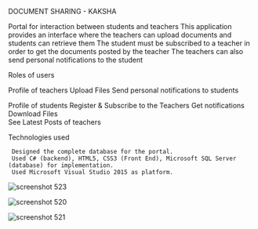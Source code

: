DOCUMENT SHARING - KAKSHA

Portal for interaction between students and teachers 
This application provides an interface where the teachers can upload documents and students can retrieve them
The student must be subscribed to a teacher in order to get the documents posted by the teacher
The teachers can also send personal notifications to the student

Roles of users

Profile of teachers
     Upload Files 
     Send personal notifications to students

Profile of students
      Register & Subscribe to the Teachers
      Get notifications  
      Download Files      
      See Latest Posts of teachers

Technologies used

     Designed the complete database for the portal. 
     Used C# (backend), HTML5, CSS3 (Front End), Microsoft SQL Server (database) for implementation. 
     Used Microsoft Visual Studio 2015 as platform.
     
![screenshot 523](https://cloud.githubusercontent.com/assets/14356938/13759470/66ad2db6-ea54-11e5-8216-7cb6b2b687ff.png)


![screenshot 520](https://cloud.githubusercontent.com/assets/14356938/13759472/66ad4562-ea54-11e5-871e-39add7059b76.png)


![screenshot 521](https://cloud.githubusercontent.com/assets/14356938/13759471/66ad4fa8-ea54-11e5-9db9-2c23c79ce71c.png)

